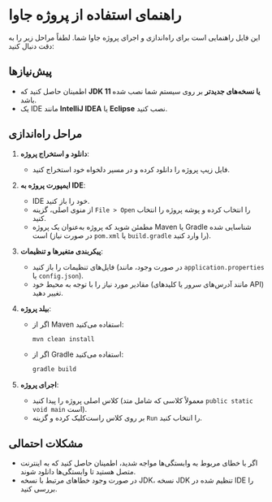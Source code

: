 # راهنمای استفاده از پروژه جاوا

این فایل راهنمایی است برای راه‌اندازی و اجرای پروژه جاوا شما. لطفاً مراحل زیر را به دقت دنبال کنید:

## پیش‌نیازها
- اطمینان حاصل کنید که **JDK 11 یا نسخه‌های جدیدتر** بر روی سیستم شما نصب شده باشد.
- یک IDE مانند **IntelliJ IDEA** یا **Eclipse** نصب کنید.

## مراحل راه‌اندازی
1. **دانلود و استخراج پروژه**:
   - فایل زیپ پروژه را دانلود کرده و در مسیر دلخواه خود استخراج کنید.

2. **ایمپورت پروژه به IDE**:
   - IDE خود را باز کنید.
   - از منوی اصلی، گزینه `File > Open` را انتخاب کرده و پوشه پروژه را انتخاب کنید.
   - مطمئن شوید که پروژه به‌عنوان یک پروژه Maven یا Gradle شناسایی شده است (در صورت نیاز `pom.xml` یا `build.gradle` را وارد کنید).

3. **پیکربندی متغیرها و تنظیمات**:
   - فایل‌های تنظیمات را باز کنید (در صورت وجود، مانند `application.properties` یا `config.json`).
   - مقادیر مورد نیاز را با توجه به محیط خود (مانند آدرس‌های سرور یا کلیدهای API) تغییر دهید.

4. **بیلد پروژه**:
   - اگر از Maven استفاده می‌کنید:
     ```bash
     mvn clean install
     ```
   - اگر از Gradle استفاده می‌کنید:
     ```bash
     gradle build
     ```

5. **اجرای پروژه**:
   - کلاس اصلی پروژه را پیدا کنید (معمولاً کلاسی که شامل متد `public static void main` است).
   - بر روی کلاس راست‌کلیک کرده و گزینه `Run` را انتخاب کنید.

## مشکلات احتمالی
- اگر با خطای مربوط به وابستگی‌ها مواجه شدید، اطمینان حاصل کنید که به اینترنت متصل هستید تا وابستگی‌ها دانلود شوند.
- در صورت وجود خطاهای مرتبط با نسخه JDK، نسخه JDK تنظیم شده در IDE را بررسی کنید.


